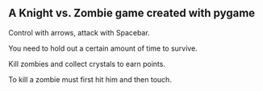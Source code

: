 ## A Knight vs. Zombie game created with pygame

Control with arrows, attack with Spacebar.

You need to hold out a certain amount of time to survive. 

Kill zombies and collect crystals to earn points.

To kill a zombie must first hit him and then touch.

